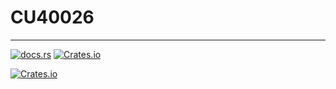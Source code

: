 # CU40026

---

[![docs.rs](https://img.shields.io/docsrs/cu40026)](https://docs.rs/cu40026/latest/cu40026)
[![Crates.io](https://img.shields.io/crates/v/cu40026)](https://crates.io/crates/cu40026)

[![Crates.io](https://img.shields.io/crates/l/cu40026)](https://crates.io/crates/cu40026)
